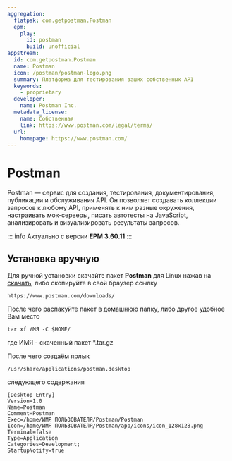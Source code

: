 ```yaml
---
aggregation:
  flatpak: com.getpostman.Postman
  epm:
    play:
      id: postman
      build: unofficial
appstream:
  id: com.getpostman.Postman
  name: Postman
  icon: /postman/postman-logo.png
  summary: Платформа для тестирования ваших собственных API
  keywords:
    - proprietary
  developer:
    name: Postman Inc.
  metadata_license:
    name: Собственная
    link: https://www.postman.com/legal/terms/
  url:
    homepage: https://www.postman.com/
---
```


# Postman

Postman — сервис для создания, тестирования, документирования, публикации и обслуживания API. Он позволяет создавать коллекции запросов к любому API, применять к ним разные окружения, настраивать мок-серверы, писать автотесты на JavaScript, анализировать и визуализировать результаты запросов.

<!--@include: @apps/_parts/install/content-epm-play.md-->

::: info
Актуально с версии **EPM 3.60.11**
:::

<!--@include: @apps/_parts/install/content-flatpak.md-->

## Установка вручную

Для ручной установки скачайте пакет **Postman** для Linux нажав на [скачать](https://www.postman.com/downloads/), либо скопируйте в свой браузер ссылку

```
https://www.postman.com/downloads/
```

После чего распакуйте пакет в домашнюю папку, либо другое удобное Вам место

```shell
tar xf ИМЯ -C $HOME/
```

где ИМЯ - скаченный пакет \*.tar.gz

После чего создаём ярлык

```
/usr/share/applications/postman.desktop
```

следующего содержания

```
[Desktop Entry]
Version=1.0
Name=Postman
Comment=Postman
Exec=/home/ИМЯ ПОЛЬЗОВАТЕЛЯ/Postman/Postman
Icon=/home/ИМЯ ПОЛЬЗОВАТЕЛЯ/Postman/app/icons/icon_128x128.png
Terminal=false
Type=Application
Categories=Development;
StartupNotify=true
```
